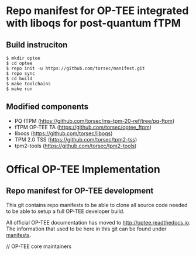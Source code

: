 # Repo manifest for OP-TEE integrated with liboqs for post-quantum  fTPM

## Build instruciton
```text
$ mkdir optee
$ cd optee
$ repo init -u https://github.com/torsec/manifest.git
$ repo sync
$ cd build
$ make toolchains
$ make run
```

## Modified components
- PQ fTPM (https://github.com/torsec/ms-tpm-20-ref/tree/pq-ftpm)
- fTPM OP-TEE TA (https://github.com/torsec/optee_ftpm)
- liboqs (https://github.com/torsec/liboqs)
- TPM 2.0 TSS (https://github.com/torsec/tpm2-tss)
- tpm2-tools (https://github.com/torsec/tpm2-tools)

# Offical OP-TEE Implementation
## Repo manifest for OP-TEE development
This git contains repo manifests to be able to clone all source code needed to
be able to setup a full OP-TEE developer build.

All official OP-TEE documentation has moved to http://optee.readthedocs.io. The
information that used to be here in this git can be found under [manifests].

// OP-TEE core maintainers

[manifests]: https://optee.readthedocs.io/en/latest/building/gits/build.html#manifests
